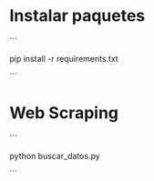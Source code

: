 <h1>Instalar paquetes</h1>
```<p>pip install -r requirements.txt</p>```

<h1>Web Scraping</h1>
```<p>python buscar_datos.py</p>```
